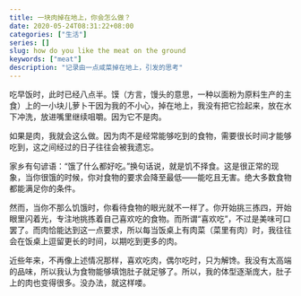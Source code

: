 ```yaml
---
title: 一块肉掉在地上，你会怎么做？
date: 2020-05-24T08:31:22+08:00
categories: ["生活"]
series: []
slug: how do you like the meat on the ground
keywords: ["meat"]
description: "记录由一点咸菜掉在地上，引发的思考"
---
```


吃早饭时，此时已经八点半。馍（方言，馒头的意思，一种以面粉为原料生产的主食）上的一小块儿萝卜干因为我的不小心，掉在地上，我没有把它捡起来，放在水下冲洗，放进嘴里继续咀嚼。因为它不是肉。

如果是肉，我就会这么做。因为肉不是经常能够吃到的食物，需要很长时间才能够吃到，这之间经过的日子往往会被我遗忘。

家乡有句谚语：“饿了什么都好吃。”换句话说，就是饥不择食。这是很正常的现象，当你很饿的时候，你对食物的要求会降至最低——能吃且无害。绝大多数食物都能满足你的条件。

然而，当你不那么饥饿时，你看待食物的眼光就不一样了。你开始挑三拣四，开始眼里闪着光，专注地挑拣着自己喜欢吃的食物。而所谓“喜欢吃”，不过是美味可口罢了。而肉恰能达到这一点要求，所以每当饭桌上有肉菜（菜里有肉）时，我往往会在饭桌上逗留更长的时间，以期吃到更多的肉。

近些年来，不再像上述情况那样，喜欢吃肉，偶尔吃时，只为解馋。我没有太高端的品味，所以我认为食物能够填饱肚子就足够了。所以，我的体型逐渐庞大，肚子上的肉也变得很多。没办法，就这样喽。